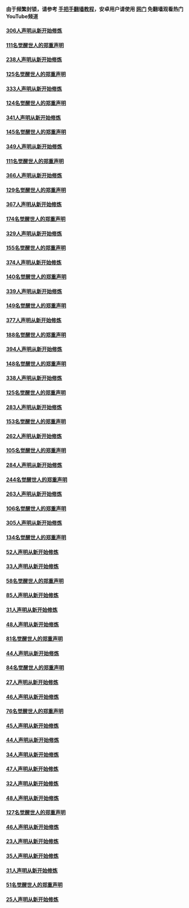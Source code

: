 #### 由于频繁封锁，请参考 [手把手翻墙教程](https://github.com/gfw-breaker/guides/wiki/)，安卓用户请使用 [网门](https://github.com/gfw-breaker/nogfw/blob/master/dl.md?t=07172200) 免翻墙观看热门YouTube频道 

#### [306人声明从新开始修炼](../pages/91/428076.md?t=07172200) 

#### [111名觉醒世人的郑重声明](../pages/91/428075.md?t=07172200) 

#### [238人声明从新开始修炼](../pages/91/427767.md?t=07172200) 

#### [125名觉醒世人的郑重声明](../pages/91/427766.md?t=07172200) 

#### [333人声明从新开始修炼](../pages/91/427525.md?t=07172200) 

#### [124名觉醒世人的郑重声明](../pages/91/427524.md?t=07172200) 

#### [341人声明从新开始修炼](../pages/91/427255.md?t=07172200) 

#### [145名觉醒世人的郑重声明](../pages/91/427254.md?t=07172200) 

#### [349人声明从新开始修炼](../pages/91/426969.md?t=07172200) 

#### [111名觉醒世人的郑重声明](../pages/91/426968.md?t=07172200) 

#### [366人声明从新开始修炼](../pages/91/426737.md?t=07172200) 

#### [129名觉醒世人的郑重声明](../pages/91/426736.md?t=07172200) 

#### [367人声明从新开始修炼](../pages/91/426421.md?t=07172200) 

#### [174名觉醒世人的郑重声明](../pages/91/426420.md?t=07172200) 

#### [329人声明从新开始修炼](../pages/91/426139.md?t=07172200) 

#### [155名觉醒世人的郑重声明](../pages/91/426138.md?t=07172200) 

#### [374人声明从新开始修炼](../pages/91/425811.md?t=07172200) 

#### [140名觉醒世人的郑重声明](../pages/91/425810.md?t=07172200) 

#### [339人声明从新开始修炼](../pages/91/425690.md?t=07172200) 

#### [149名觉醒世人的郑重声明](../pages/91/425689.md?t=07172200) 

#### [377人声明从新开始修炼](../pages/91/424867.md?t=07172200) 

#### [188名觉醒世人的郑重声明](../pages/91/424866.md?t=07172200) 

#### [394人声明从新开始修炼](../pages/91/423914.md?t=07172200) 

#### [148名觉醒世人的郑重声明](../pages/91/423913.md?t=07172200) 

#### [338人声明从新开始修炼](../pages/91/423540.md?t=07172200) 

#### [125名觉醒世人的郑重声明](../pages/91/423539.md?t=07172200) 

#### [283人声明从新开始修炼](../pages/91/423296.md?t=07172200) 

#### [153名觉醒世人的郑重声明](../pages/91/423295.md?t=07172200) 

#### [262人声明从新开始修炼](../pages/91/423004.md?t=07172200) 

#### [105名觉醒世人的郑重声明](../pages/91/423003.md?t=07172200) 

#### [284人声明从新开始修炼](../pages/91/422707.md?t=07172200) 

#### [244名觉醒世人的郑重声明](../pages/91/422706.md?t=07172200) 

#### [263人声明从新开始修炼](../pages/91/422553.md?t=07172200) 

#### [106名觉醒世人的郑重声明](../pages/91/422552.md?t=07172200) 

#### [305人声明从新开始修炼](../pages/91/422153.md?t=07172200) 

#### [134名觉醒世人的郑重声明](../pages/91/422152.md?t=07172200) 

#### [52人声明从新开始修炼](../pages/91/421846.md?t=07172200) 

#### [33人声明从新开始修炼](../pages/91/421804.md?t=07172200) 

#### [58名觉醒世人的郑重声明](../pages/91/421845.md?t=07172200) 

#### [85人声明从新开始修炼](../pages/91/421769.md?t=07172200) 

#### [31人声明从新开始修炼](../pages/91/421763.md?t=07172200) 

#### [48人声明从新开始修炼](../pages/91/421605.md?t=07172200) 

#### [81名觉醒世人的郑重声明](../pages/91/421656.md?t=07172200) 

#### [44人声明从新开始修炼](../pages/91/421544.md?t=07172200) 

#### [84名觉醒世人的郑重声明](../pages/91/421543.md?t=07172200) 

#### [27人声明从新开始修炼](../pages/91/421465.md?t=07172200) 

#### [46人声明从新开始修炼](../pages/91/421454.md?t=07172200) 

#### [76名觉醒世人的郑重声明](../pages/91/421453.md?t=07172200) 

#### [45人声明从新开始修炼](../pages/91/421452.md?t=07172200) 

#### [44人声明从新开始修炼](../pages/91/421422.md?t=07172200) 

#### [34人声明从新开始修炼](../pages/91/421322.md?t=07172200) 

#### [47人声明从新开始修炼](../pages/91/421264.md?t=07172200) 

#### [32人声明从新开始修炼](../pages/91/421225.md?t=07172200) 

#### [48人声明从新开始修炼](../pages/91/421202.md?t=07172200) 

#### [127名觉醒世人的郑重声明](../pages/91/421224.md?t=07172200) 

#### [46人声明从新开始修炼](../pages/91/421203.md?t=07172200) 

#### [23人声明从新开始修炼](../pages/91/421138.md?t=07172200) 

#### [35人声明从新开始修炼](../pages/91/421122.md?t=07172200) 

#### [31人声明从新开始修炼](../pages/91/421081.md?t=07172200) 

#### [51名觉醒世人的郑重声明](../pages/91/421080.md?t=07172200) 

#### [25人声明从新开始修炼](../pages/91/421020.md?t=07172200) 

